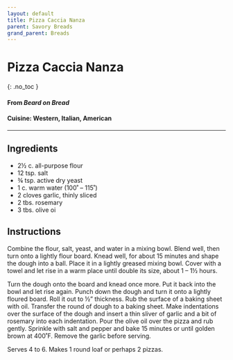 ```yaml
---
layout: default
title: Pizza Caccia Nanza
parent: Savory Breads
grand_parent: Breads
---
```


# Pizza Caccia Nanza
{: .no_toc }
#### From <i>Beard on Bread</i>

#### Cuisine: Western, Italian, American
---

## Ingredients
<ul>
	<li>2½ c. all-purpose flour</li>
	<li>12 tsp. salt</li>
	<li>¾ tsp. active dry yeast</li>
	<li>1 c. warm water (100˚ – 115˚)</li>
	<li>2 cloves garlic, thinly sliced</li>
	<li>2 tbs. rosemary</li>
	<li>3 tbs. olive oi</li>
</ul>

## Instructions
Combine the flour, salt, yeast, and water in a mixing bowl.
Blend well, then turn onto a lightly flour board. Knead well, for about 15
minutes and shape the dough into a ball. Place it in a lightly greased mixing
bowl. Cover with a towel and let rise in a warm place until double its size,
about 1 – 1½ hours.

Turn the dough onto the board and knead once more. Put it
back into the bowl and let rise again. Punch down the dough and turn it onto a
lightly floured board. Roll it out to ½” thickness. Rub the surface of a baking
sheet with oil. Transfer the round of dough to a baking sheet. Make
indentations over the surface of the dough and insert a thin sliver of garlic
and a bit of rosemary into each indentation. Pour the olive oil over the pizza
and rub gently. Sprinkle with salt and pepper and bake 15 minutes or until
golden brown at 400˚F. Remove the garlic before serving.

Serves 4 to 6. Makes 1 round loaf or perhaps 2 pizzas.